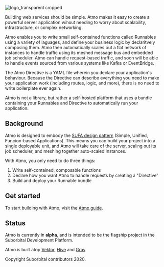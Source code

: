 ![logo_transparent cropped](https://user-images.githubusercontent.com/5942370/97611488-a10ea580-19ec-11eb-9178-a6b17c151230.png)

Building web services should be simple. Atmo makes it easy to create a powerful server application wihout needing to worry about scalability, infrastructure, or complex networking.

Atmo enables you to write small self-contained functions called Runnables using a variety of laguages, and define your business logic by declaritvely composing them. Atmo then automatically scales out a flat network of instances to handle traffic using its meshed message bus and embedded job scheduler. Atmo can handle request-based traffic, and soon will be able to handle events sourced from various systems like Kafka or EventBridge.

The Atmo Directive is a YAML file wherein you declare your application's behaviour. Because the Directive can describe everything you need to make your application work (including routes, logic, and more), there is no need to write boilerplate ever again.

Atmo is not a library, but rather a self-hosted platform that uses a bundle containing your Runnables and Directive to automatically run your application.

## Background

Atmo is designed to embody the [SUFA design pattern](https://blog.suborbital.dev/building-a-better-monolith) (Simple, Unified, Funcion-based Applications). This means you can build your project into a single deployable unit, and Atmo will take care of the server, scaling out its job scheduler, and meshing together auto-scaled instances.

With Atmo, you only need to do three things:
1. Write self-contained, composable functions
2. Declare how you want Atmo to handle requests by creating a "Directive"
3. Build and deploy your Runnable bundle

## Get started

To start building with Atmo, visit the [Atmo guide](./docs/introduction/getstarted/README.md).

## Status
Atmo is currently in **alpha**, and is intended to be the flagship project in the Suborbital Development Platform. 

Atmo is built atop [Vektor](https://github.com/suborbital/vektor), [Hive](https://github.com/suborbital/hive) and [Grav](https://github.com/suborbital/grav).

Copyright Suborbital contributors 2020.
